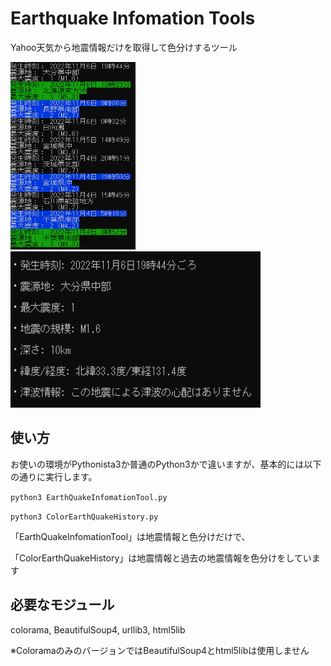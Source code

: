 # Earthquake Infomation Tools
Yahoo天気から地震情報だけを取得して色分けするツール

<a href="https://github.com/CrossDarkrix/EarthQuakeInfomationTools"><img src="https://raw.githubusercontent.com/CrossDarkrix/EarthQuakeInfomationTools/main/screenshots/ColorEarthQuakeHistory.png" alt="ColorEarthQuakeHistory" width="200" height="300"></a>  <a href="https://github.com/CrossDarkrix/EarthQuakeInfomationTools"><img src="https://raw.githubusercontent.com/CrossDarkrix/EarthQuakeInfomationTools/main/screenshots/EarthQuakeInfomationTool.png" alt="EarthQuakeInfomationTool" width="400" height="250"></a>

## 使い方

お使いの環境がPythonista3か普通のPython3かで違いますが、基本的には以下の通りに実行します。

`python3 EarthQuakeInfomationTool.py`

`python3 ColorEarthQuakeHistory.py`

「EarthQuakeInfomationTool」は地震情報と色分けだけで、

「ColorEarthQuakeHistory」は地震情報と過去の地震情報を色分けをしています

## 必要なモジュール
colorama, BeautifulSoup4, urllib3, html5lib

※ColoramaのみのバージョンではBeautifulSoup4とhtml5libは使用しません


